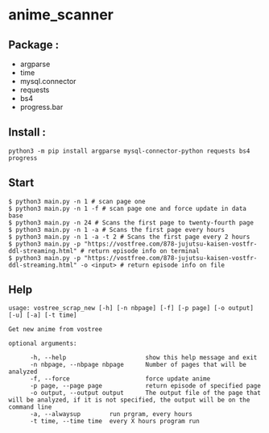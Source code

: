
# anime_scanner

## Package :
 - argparse  
 - time
 - mysql.connector  
 - requests  
 - bs4 
 - progress.bar

## Install :
`python3 -m pip install argparse mysql-connector-python requests bs4 progress`

## Start

    $ python3 main.py -n 1 # scan page one
    $ python3 main.py -n 1 -f # scan page one and force update in data base
    $ python3 main.py -n 24 # Scans the first page to twenty-fourth page
    $ python3 main.py -n 1 -a # Scans the first page every hours
    $ python3 main.py -n 1 -a -t 2 # Scans the first page every 2 hours
    $ python3 main.py -p "https://vostfree.com/878-jujutsu-kaisen-vostfr-ddl-streaming.html" # return episode info on terminal
    $ python3 main.py -p "https://vostfree.com/878-jujutsu-kaisen-vostfr-ddl-streaming.html" -o <input> # return episode info on file

## Help

	usage: vostree_scrap_new [-h] [-n nbpage] [-f] [-p page] [-o output] [-u] [-a] [-t time]

	Get new anime from vostree

	optional arguments:

		  -h, --help                      show this help message and exit
		  -n nbpage, --nbpage nbpage      Number of pages that will be analyzed
		  -f, --force                     force update anime
		  -p page, --page page            return episode of specified page
		  -o output, --output output      The output file of the page that will be analyzed, if it is not specified, the output will be on the command line
		  -a, --alwaysup        run prgram, every hours
		  -t time, --time time  every X hours program run
